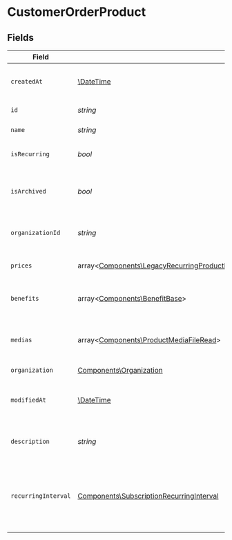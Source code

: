 # CustomerOrderProduct


## Fields

| Field                                                                                                                                                                                                                                                                                      | Type                                                                                                                                                                                                                                                                                       | Required                                                                                                                                                                                                                                                                                   | Description                                                                                                                                                                                                                                                                                |
| ------------------------------------------------------------------------------------------------------------------------------------------------------------------------------------------------------------------------------------------------------------------------------------------ | ------------------------------------------------------------------------------------------------------------------------------------------------------------------------------------------------------------------------------------------------------------------------------------------ | ------------------------------------------------------------------------------------------------------------------------------------------------------------------------------------------------------------------------------------------------------------------------------------------ | ------------------------------------------------------------------------------------------------------------------------------------------------------------------------------------------------------------------------------------------------------------------------------------------ |
| `createdAt`                                                                                                                                                                                                                                                                                | [\DateTime](https://www.php.net/manual/en/class.datetime.php)                                                                                                                                                                                                                              | :heavy_check_mark:                                                                                                                                                                                                                                                                         | Creation timestamp of the object.                                                                                                                                                                                                                                                          |
| `id`                                                                                                                                                                                                                                                                                       | *string*                                                                                                                                                                                                                                                                                   | :heavy_check_mark:                                                                                                                                                                                                                                                                         | The ID of the product.                                                                                                                                                                                                                                                                     |
| `name`                                                                                                                                                                                                                                                                                     | *string*                                                                                                                                                                                                                                                                                   | :heavy_check_mark:                                                                                                                                                                                                                                                                         | The name of the product.                                                                                                                                                                                                                                                                   |
| `isRecurring`                                                                                                                                                                                                                                                                              | *bool*                                                                                                                                                                                                                                                                                     | :heavy_check_mark:                                                                                                                                                                                                                                                                         | Whether the product is a subscription.                                                                                                                                                                                                                                                     |
| `isArchived`                                                                                                                                                                                                                                                                               | *bool*                                                                                                                                                                                                                                                                                     | :heavy_check_mark:                                                                                                                                                                                                                                                                         | Whether the product is archived and no longer available.                                                                                                                                                                                                                                   |
| `organizationId`                                                                                                                                                                                                                                                                           | *string*                                                                                                                                                                                                                                                                                   | :heavy_check_mark:                                                                                                                                                                                                                                                                         | The ID of the organization owning the product.                                                                                                                                                                                                                                             |
| `prices`                                                                                                                                                                                                                                                                                   | array<[Components\LegacyRecurringProductPriceFixed\|Components\LegacyRecurringProductPriceCustom\|Components\LegacyRecurringProductPriceFree\|Components\ProductPriceFixed\|Components\ProductPriceCustom\|Components\ProductPriceFree](../../Models/Components/CustomerOrderProductPrices.md)> | :heavy_check_mark:                                                                                                                                                                                                                                                                         | List of prices for this product.                                                                                                                                                                                                                                                           |
| `benefits`                                                                                                                                                                                                                                                                                 | array<[Components\BenefitBase](../../Models/Components/BenefitBase.md)>                                                                                                                                                                                                                    | :heavy_check_mark:                                                                                                                                                                                                                                                                         | List of benefits granted by the product.                                                                                                                                                                                                                                                   |
| `medias`                                                                                                                                                                                                                                                                                   | array<[Components\ProductMediaFileRead](../../Models/Components/ProductMediaFileRead.md)>                                                                                                                                                                                                  | :heavy_check_mark:                                                                                                                                                                                                                                                                         | List of medias associated to the product.                                                                                                                                                                                                                                                  |
| `organization`                                                                                                                                                                                                                                                                             | [Components\Organization](../../Models/Components/Organization.md)                                                                                                                                                                                                                         | :heavy_check_mark:                                                                                                                                                                                                                                                                         | N/A                                                                                                                                                                                                                                                                                        |
| `modifiedAt`                                                                                                                                                                                                                                                                               | [\DateTime](https://www.php.net/manual/en/class.datetime.php)                                                                                                                                                                                                                              | :heavy_check_mark:                                                                                                                                                                                                                                                                         | Last modification timestamp of the object.                                                                                                                                                                                                                                                 |
| `description`                                                                                                                                                                                                                                                                              | *string*                                                                                                                                                                                                                                                                                   | :heavy_check_mark:                                                                                                                                                                                                                                                                         | The description of the product.                                                                                                                                                                                                                                                            |
| `recurringInterval`                                                                                                                                                                                                                                                                        | [Components\SubscriptionRecurringInterval](../../Models/Components/SubscriptionRecurringInterval.md)                                                                                                                                                                                       | :heavy_check_mark:                                                                                                                                                                                                                                                                         | The recurring interval of the product. If `None`, the product is a one-time purchase.                                                                                                                                                                                                      |